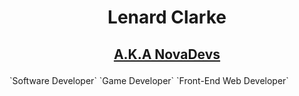 # <p align="center">Lenard Clarke</p>
## <p align="center"><a href="https://assetstore.unity.com/publishers/101795">A.K.A NovaDevs</a></p>
<p>`Software Developer` `Game Developer` `Front-End Web Developer`</p>


